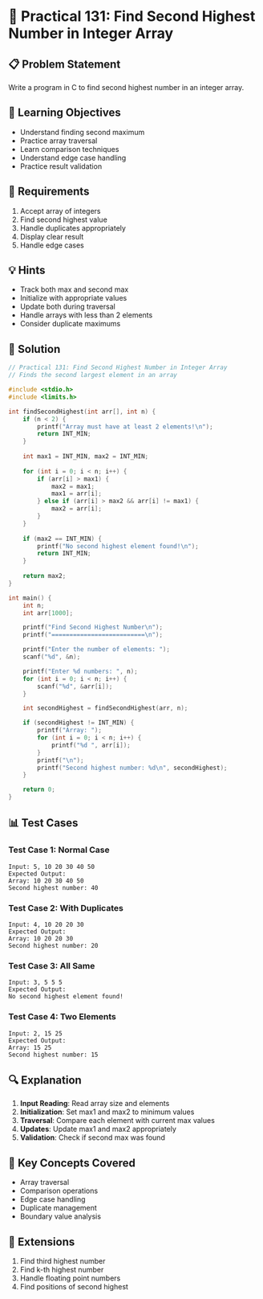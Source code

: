 # 🎯 Practical 131: Find Second Highest Number in Integer Array

## 📋 Problem Statement

Write a program in C to find second highest number in an integer array.

## 🎯 Learning Objectives

- Understand finding second maximum
- Practice array traversal
- Learn comparison techniques
- Understand edge case handling
- Practice result validation

## 📝 Requirements

1. Accept array of integers
2. Find second highest value
3. Handle duplicates appropriately
4. Display clear result
5. Handle edge cases

## 💡 Hints

- Track both max and second max
- Initialize with appropriate values
- Update both during traversal
- Handle arrays with less than 2 elements
- Consider duplicate maximums

## 🔧 Solution

```c
// Practical 131: Find Second Highest Number in Integer Array
// Finds the second largest element in an array

#include <stdio.h>
#include <limits.h>

int findSecondHighest(int arr[], int n) {
    if (n < 2) {
        printf("Array must have at least 2 elements!\n");
        return INT_MIN;
    }
    
    int max1 = INT_MIN, max2 = INT_MIN;
    
    for (int i = 0; i < n; i++) {
        if (arr[i] > max1) {
            max2 = max1;
            max1 = arr[i];
        } else if (arr[i] > max2 && arr[i] != max1) {
            max2 = arr[i];
        }
    }
    
    if (max2 == INT_MIN) {
        printf("No second highest element found!\n");
        return INT_MIN;
    }
    
    return max2;
}

int main() {
    int n;
    int arr[1000];

    printf("Find Second Highest Number\n");
    printf("==========================\n");

    printf("Enter the number of elements: ");
    scanf("%d", &n);

    printf("Enter %d numbers: ", n);
    for (int i = 0; i < n; i++) {
        scanf("%d", &arr[i]);
    }

    int secondHighest = findSecondHighest(arr, n);

    if (secondHighest != INT_MIN) {
        printf("Array: ");
        for (int i = 0; i < n; i++) {
            printf("%d ", arr[i]);
        }
        printf("\n");
        printf("Second highest number: %d\n", secondHighest);
    }

    return 0;
}
```

## 📊 Test Cases

### Test Case 1: Normal Case
```
Input: 5, 10 20 30 40 50
Expected Output:
Array: 10 20 30 40 50
Second highest number: 40
```

### Test Case 2: With Duplicates
```
Input: 4, 10 20 20 30
Expected Output:
Array: 10 20 20 30
Second highest number: 20
```

### Test Case 3: All Same
```
Input: 3, 5 5 5
Expected Output:
No second highest element found!
```

### Test Case 4: Two Elements
```
Input: 2, 15 25
Expected Output:
Array: 15 25
Second highest number: 15
```

## 🔍 Explanation

1. **Input Reading**: Read array size and elements
2. **Initialization**: Set max1 and max2 to minimum values
3. **Traversal**: Compare each element with current max values
4. **Updates**: Update max1 and max2 appropriately
5. **Validation**: Check if second max was found

## 🎯 Key Concepts Covered

- Array traversal
- Comparison operations
- Edge case handling
- Duplicate management
- Boundary value analysis

## 🚀 Extensions

1. Find third highest number
2. Find k-th highest number
3. Handle floating point numbers
4. Find positions of second highest